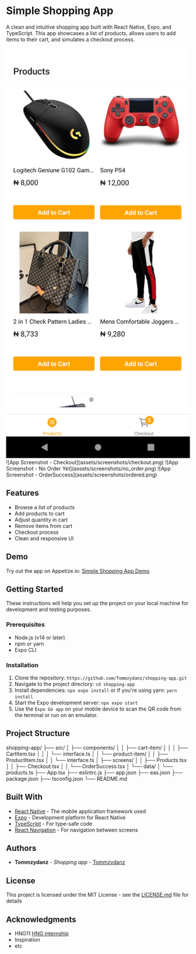 # Simple Shopping App

A clean and intuitive shopping app built with React Native, Expo, and TypeScript. This app showcases a list of products, allows users to add items to their cart, and simulates a checkout process.

<img src="assets/screenshots/products.png" alt="App Screenshot - Product" width="600"/>
![App Screenshot - Checkout](assets/screenshots/checkout.png)
![App Screenshot - No Order Yet](assets/screenshots/no_order.png)
![App Screenshot - OrderSuccess](assets/screenshots/ordered.png)

## Features

- Browse a list of products
- Add products to cart
- Adjust quantity in cart
- Remove items from cart
- Checkout process
- Clean and responsive UI

## Demo

Try out the app on Appetize.io: [Simple Shopping App Demo](https://appetize.io/app/s6xmwa3tbwy4nejjscmcor54fu)

## Getting Started

These instructions will help you set up the project on your local machine for development and testing purposes.

### Prerequisites

- Node.js (v14 or later)
- npm or yarn
- Expo CLI

### Installation

1. Clone the repository: 
   `https://github.com/Tommzydanz/shopping-app.git`
2. Navigate to the project directory: 
   `cd shopping-app`
3. Install dependencies: `npx expo install`
   or If you're using yarn: `yarn install`
4. Start the Expo development server:
   `npx expo start`
5. Use the `Expo Go app` on your mobile device to scan the QR code from the terminal or run on an emulator.

## Project Structure
shopping-app/
├── src/
│   ├── components/
│   │   ├── cart-item/
│   │   │   ├── CartItem.tsx
│   │   │   └── interface.ts
│   │   └── product-item/
│   │       ├── ProductItem.tsx
│   │       └── interface.ts
│   ├── screens/ 
│   │   ├── Products.tsx
│   │   ├── Checkout.tsx
│   │   └── OrderSuccess.tsx
│   └── data/
│       └── products.ts
├── App.tsx
├── eslintrc.js
├── app.json
├── eas.json
├── package.json
├── tsconfig.json
└── README.md

## Built With

- [React Native](https://reactnative.dev/) - The mobile application framework used
- [Expo](https://expo.dev/) - Development platform for React Native
- [TypeScript](https://www.typescriptlang.org/) - For type-safe code
- [React Navigation](https://reactnavigation.org/) - For navigation between screens


## Authors

- **Tommzydanz** - *Shopping app* - [Tommzydanz](https://github.com/Tommzydanz)


## License

This project is licensed under the MIT License - see the [LICENSE.md](LICENSE.md) file for details

## Acknowledgments

- HNG11 [HNG internship](https://hng.tech/internship)
- Inspiration
- etc
